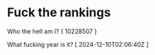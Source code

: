 # Fuck the rankings

Who the hell am I?
{ 10228507 }

What fucking year is it?
[ 2024-12-10T02:06:40Z ]

